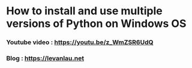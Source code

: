 # How to install and use multiple versions of Python on Windows OS

### Youtube video : https://youtu.be/z_WmZSR6UdQ
### Blog : https://levanlau.net
